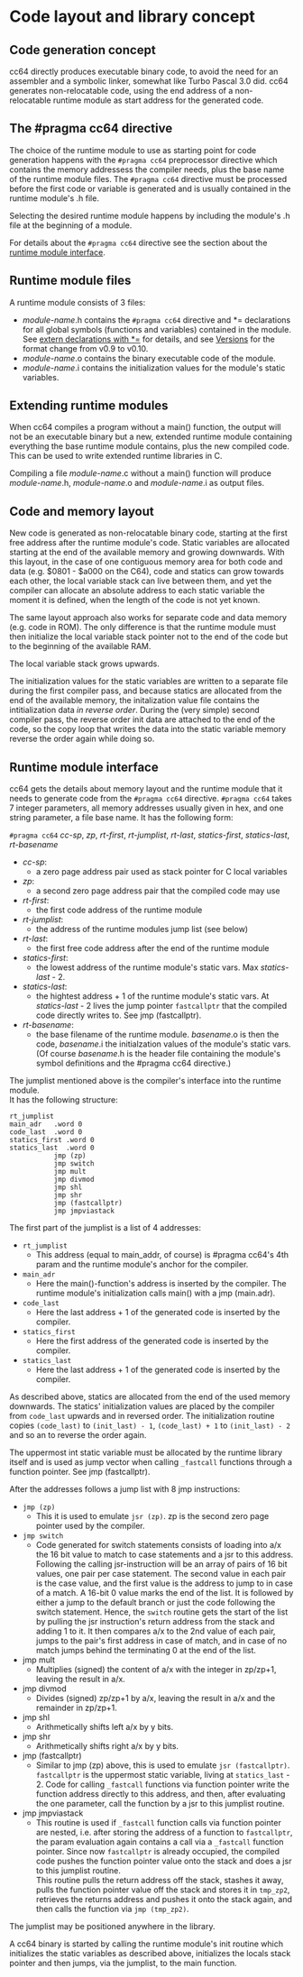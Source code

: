 # Code layout and library concept

## Code generation concept

cc64 directly produces executable binary code, to avoid the need for an
assembler and a symbolic linker, somewhat like Turbo Pascal 3.0 did.
cc64 generates non-relocatable code, using the end address of
a non-relocatable runtime module as start address for the generated code.


## The #pragma cc64 directive

The choice of the runtime module to use as starting point for code generation
happens with the `#pragma cc64` preprocessor directive which contains the
memory addressess the compiler needs, plus the base name of the runtime module
files. The `#pragma cc64` directive must be processed before the first code or
variable is generated and is usually contained in the runtime module's .h file.

Selecting the desired runtime module happens by including the module's .h
file at the beginning of a module.

For details about the `#pragma cc64` directive see the section about the
[runtime module interface](#runtime-module-interface).


## Runtime module files

A runtime module consists of 3 files:

- *module-name*.h contains the `#pragma cc64` directive and \*= declarations for
all global symbols (functions and variables) contained in the module.
See [extern declarations with \*=](C-lang-subset.md#extern-declarations-with-)
for details, and see [Versions](Versions.md) for the format change from v0.9
to v0.10.
- *module-name*.o contains the binary executable code of the module.
- *module-name*.i contains the initialization values for the module's static
variables.


## Extending runtime modules

When cc64 compiles a program without a main() function, the output will not be
an executable binary but a new, extended runtime module containing everything
the base runtime module contains, plus the new compiled code. This can be used
to write extended runtime libraries in C.

Compiling a file *module-name*.c without a main() function will produce
*module-name*.h, *module-name*.o and *module-name*.i as output files.


## Code and memory layout

New code is generated as non-relocatable binary code, starting at the first
free address after the runtime module's code. Static variables are allocated
starting at the end of the available memory and growing downwards.
With this layout, in the case of one contiguous memory area for both code and
data (e.g. $0801 - $a000 on the C64), code and statics can grow towards each
other, the local variable stack can live between them, and yet the compiler
can allocate an absolute address to each static variable the moment it is
defined, when the length of the code is not yet known.

The same layout approach also works for separate code and data memory (e.g.
code in ROM). The only difference is that the runtime module must then
initialize the local variable stack pointer not to the end of the code but
to the beginning of the available RAM.

The local variable stack grows upwards.

The initialization values for the static variables are written to a separate
file during the first compiler pass, and because statics are allocated from
the end of the available memory, the initalization value file contains the
intitialization data *in reverse order*. During the (very simple) second
compiler pass, the reverse order init data are attached to the end of the code,
so the copy loop that writes the data into the static variable memory reverse
the order again while doing so.


## Runtime module interface

cc64 gets the details about memory layout and the runtime module that it needs
to generate code from the `#pragma cc64` directive.
`#pragma cc64` takes 7 integer parameters, all memory addresses usually given
in hex, and one string parameter, a file base name. It has the following form:

`#pragma cc64` *cc-sp*, *zp*, *rt-first*, *rt-jumplist*, *rt-last*,
*statics-first*, *statics-last*, *rt-basename*

- *cc-sp*:
  - a zero page address pair used as stack pointer for C local variables
- *zp*:
  - a second zero page address pair that the compiled code may use
- *rt-first*:
  - the first code address of the runtime module
- *rt-jumplist*:
  - the address of the runtime modules jump list (see below)
- *rt-last*:
  - the first free code address after the end of the runtime module
- *statics-first*:
  - the lowest address of the runtime module's static vars.
    Max *statics-last* - 2.
- *statics-last*:
  - the hightest address + 1 of the runtime module's static vars.
    At *statics-last* - 2 lives the jump pointer `fastcallptr` that
    the compiled code directly writes to. See jmp (fastcallptr).
- *rt-basename*:
  - the base filename of the runtime module. *basename*.o is then the
code, *basename*.i the initialzation values of the module's static vars. (Of
course *basename*.h is the header file containing the module's symbol
definitions and the #pragma cc64 directive.)

The jumplist mentioned above is the compiler's interface into the runtime
module.  
It has the following structure:

```
rt_jumplist
main_adr   .word 0
code_last  .word 0
statics_first .word 0
statics_last  .word 0
           jmp (zp)
           jmp switch
           jmp mult
           jmp divmod
           jmp shl
           jmp shr
           jmp (fastcallptr)
           jmp jmpviastack
```

The first part of the jumplist is a list of 4 addresses:

- `rt_jumplist`
  - This address (equal to main_addr, of course) is #pragma cc64's 4th param
and the runtime module's anchor for the compiler.
- `main_adr`
  - Here the main()-function's address is inserted by the compiler. The
runtime module's initialization calls main() with a jmp (main.adr).
- `code_last`
  - Here the last address + 1 of the generated code is inserted by the compiler.
- `statics_first`
  - Here the first address of the generated code is inserted by the compiler.
- `statics_last`
  - Here the last address + 1 of the generated code is inserted by the compiler.

As described above, statics are allocated from the end of the used memory
downwards. The statics' initialization values are placed by the
compiler from `code_last` upwards and in reversed order.
The initialization routine copies `(code_last)` to `(init_last) - 1`,
`(code_last) + 1` to `(init_last) - 2` and so an to reverse the order again.

The uppermost int static variable must be allocated by the runtime
library itself and is used as jump vector when calling `_fastcall`
functions through a function pointer. See jmp (fastcallptr).

After the addresses follows a jump list with 8 jmp instructions:

- `jmp (zp)`
  - This it is used to emulate `jsr (zp)`. zp is the second zero
page pointer used by the compiler.
- `jmp switch`
  - Code generated for switch statements consists of loading into a/x
the 16 bit value to match to case statements and a jsr to this address.
Following the calling jsr-instruction will be an array of pairs of 16 bit
values, one pair per case statement. The second value in each pair is the case
value, and the first value is the address to jump to in case of a match.
A 16-bit 0 value marks the end of the list. It is followed by either a jump to
the default branch or just the code following the switch statement.
Hence, the `switch` routine gets the start of the list by pulling the jsr
instruction's return address from the stack and adding 1 to it.
It then compares a/x to the 2nd value of each pair, jumps to the pair's first
address in case of match, and in case of no match jumps behind the terminating
0 at the end of the list.
- jmp mult
  - Multiplies (signed) the content of a/x with the integer in zp/zp+1,
leaving the result in a/x.
- jmp divmod
  - Divides (signed) zp/zp+1 by a/x, leaving the result in a/x and the
remainder in zp/zp+1.
- jmp shl
  - Arithmetically shifts left a/x by y bits.
- jmp shr
  - Arithmetically shifts right a/x by y bits.
- jmp (fastcallptr)
  - Similar to jmp (zp) above, this is used to emulate
  `jsr (fastcallptr)`. `fastcallptr` is the uppermost static
  variable, living at `statics_last` - 2. Code for calling
  `_fastcall` functions via function pointer write the function
  address directly to this address, and then, after evaluating
  the one parameter, call the function by a jsr to this jumplist
  routine.
- jmp jmpviastack
  - This routine is used if `_fastcall` function calls via function
  pointer are nested, i.e. after storing the address of a function
  to `fastcallptr`, the param evaluation again contains a call via a
  `_fastcall` function pointer. Since now `fastcallptr` is already
  occupied, the compiled code pushes the function pointer value onto
  the stack and does a jsr to this jumplist routine.  
  This routine pulls the return address off the stack, stashes it
  away, pulls the function pointer value off the stack and stores
  it in `tmp_zp2`, retrieves the returns address and pushes it onto
  the stack again, and then calls the function via `jmp (tmp_zp2)`.

The jumplist may be positioned anywhere in the library.

A cc64 binary is started by calling the runtime module's init routine which
initializes the static variables as described above, initializes the locals
stack pointer and then jumps, via the jumplist, to the main function.
